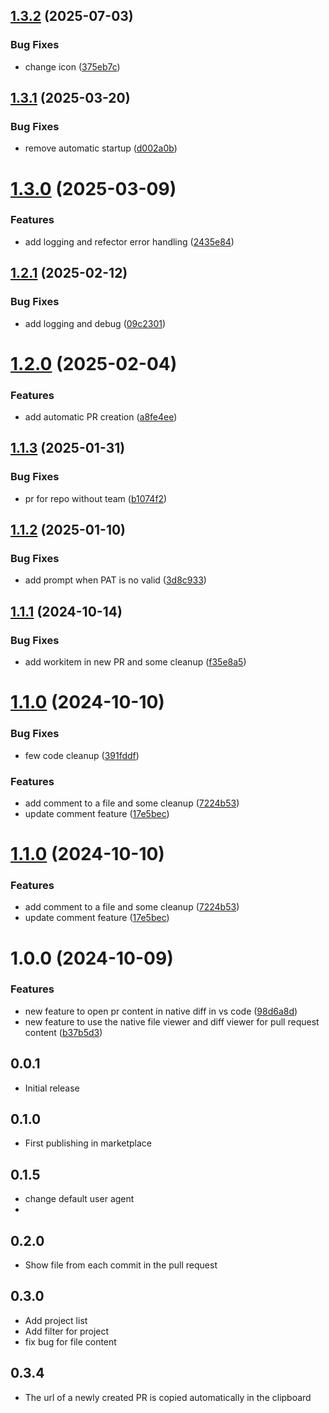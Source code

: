 ## [1.3.2](https://github.com/damhau/azdo-pull-request/compare/v1.3.1...v1.3.2) (2025-07-03)


### Bug Fixes

* change icon ([375eb7c](https://github.com/damhau/azdo-pull-request/commit/375eb7ce98d4de61277689f50e28bdbe877599e6))

## [1.3.1](https://github.com/damhau/azdo-pull-request/compare/v1.3.0...v1.3.1) (2025-03-20)


### Bug Fixes

* remove automatic startup ([d002a0b](https://github.com/damhau/azdo-pull-request/commit/d002a0bb8a2f5a6843723c619cbd9a6b701c4184))

# [1.3.0](https://github.com/damhau/azdo-pull-request/compare/v1.2.1...v1.3.0) (2025-03-09)


### Features

* add logging and refector error handling ([2435e84](https://github.com/damhau/azdo-pull-request/commit/2435e84b386f75b667060bf1b50246a761c2816a))

## [1.2.1](https://github.com/damhau/azdo-pull-request/compare/v1.2.0...v1.2.1) (2025-02-12)


### Bug Fixes

* add logging and debug ([09c2301](https://github.com/damhau/azdo-pull-request/commit/09c2301bb275de74b4f9ec71b12ce3997ae9143e))

# [1.2.0](https://github.com/damhau/azdo-pull-request/compare/v1.1.3...v1.2.0) (2025-02-04)


### Features

* add automatic PR creation ([a8fe4ee](https://github.com/damhau/azdo-pull-request/commit/a8fe4ee42a5d803c70c42c3c9238c8a405dc491c))

## [1.1.3](https://github.com/damhau/azdo-pull-request/compare/v1.1.2...v1.1.3) (2025-01-31)


### Bug Fixes

* pr for repo without team ([b1074f2](https://github.com/damhau/azdo-pull-request/commit/b1074f2afdafc43d9e365f267f405656e7367e05))

## [1.1.2](https://github.com/damhau/azdo-pull-request/compare/v1.1.1...v1.1.2) (2025-01-10)


### Bug Fixes

* add prompt when PAT is no valid ([3d8c933](https://github.com/damhau/azdo-pull-request/commit/3d8c933b3309b4a7a337d61c7b0634ef5bdf2d8d))

## [1.1.1](https://github.com/damhau/azdo-pull-request/compare/v1.1.0...v1.1.1) (2024-10-14)


### Bug Fixes

* add workitem in new PR and some cleanup ([f35e8a5](https://github.com/damhau/azdo-pull-request/commit/f35e8a511528b1608eef0d97fad79e1e34a4f838))

# [1.1.0](https://github.com/damhau/azdo-pull-request/compare/v1.0.0...v1.1.0) (2024-10-10)


### Bug Fixes

* few code cleanup ([391fddf](https://github.com/damhau/azdo-pull-request/commit/391fddf9bd0cea2f91ee000cd1d8335e7b90c390))


### Features

* add comment to a file and some cleanup ([7224b53](https://github.com/damhau/azdo-pull-request/commit/7224b53a22616d88fda613b476d67260e4502211))
* update comment feature ([17e5bec](https://github.com/damhau/azdo-pull-request/commit/17e5bec9846cb1e73ea31bc9105fec009efa7d05))

# [1.1.0](https://github.com/damhau/azdo-pull-request/compare/v1.0.0...v1.1.0) (2024-10-10)


### Features

* add comment to a file and some cleanup ([7224b53](https://github.com/damhau/azdo-pull-request/commit/7224b53a22616d88fda613b476d67260e4502211))
* update comment feature ([17e5bec](https://github.com/damhau/azdo-pull-request/commit/17e5bec9846cb1e73ea31bc9105fec009efa7d05))

# 1.0.0 (2024-10-09)


### Features

* new feature to open pr content in native diff in vs code ([98d6a8d](https://github.com/damhau/azdo-pull-request/commit/98d6a8d7245d6b94c3e809e84a6847ccd8b770a6))
* new feature to use the native file viewer and diff viewer for pull request content ([b37b5d3](https://github.com/damhau/azdo-pull-request/commit/b37b5d3a468cad6f9c94c53120efbd6d438a2ccd))

## 0.0.1

- Initial release

## 0.1.0

- First publishing in marketplace

## 0.1.5

- change default user agent
-
## 0.2.0

- Show file from each commit in the pull request

## 0.3.0

- Add project list
- Add filter for project
- fix bug for file content


## 0.3.4

- The url of a newly created PR is copied automatically in the clipboard
